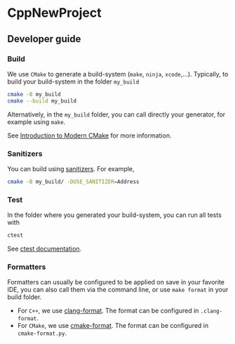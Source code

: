 # CppNewProject

## Developer guide

### Build

We use `CMake` to generate a build-system (`make`, `ninja`, `xcode`,...). Typically, to build your build-system in the folder `my_build`

```bash
cmake -B my_build
cmake --build my_build
```

Alternatively, in the `my_build` folder, you can call directly your generator, for example using `make`.

See [Introduction to Modern CMake](https://cliutils.gitlab.io/modern-cmake/chapters/intro/running.html#picking-a-generator) for more information.

### Sanitizers

You can build using [sanitizers](https://hpc-wiki.info/hpc/Compiler_Sanitizers). For example,

```bash 
cmake -B my_build/ -DUSE_SANITIZER=Address
```

### Test

In the folder where you generated your build-system, you can run all tests with

```bash
ctest
```
See [ctest documentation](https://cmake.org/cmake/help/latest/manual/ctest.1.html).


### Formatters

Formatters can usually be configured to be applied on save in your favorite IDE, you can also call them via the command line, or use `make format` in your build folder.

- For `C++`, we use [clang-format](https://clang.llvm.org/docs/ClangFormat.html). The format can be configured in `.clang-format`.
- For `CMake`, we use [cmake-format](https://cmake-format.readthedocs.io/en/latest/). The format can be configured in `cmake-format.py`.
